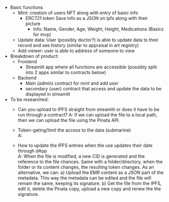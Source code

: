 - Basic functions  
	- Mint: creation of users NFT along with entry of basic info  
		- ERC721 token Save info as a JSON on ipfs along with their picture  
			- Info: Name, Gender, Age, Weight, Height, Medications (Basics for mvp)  
	- Update data: User (possibly doctor?) is able to update data to their record  and see history (similar to appraisal in art registry)  
	- Add viewer: user is able to address of someone to view  
- Breakdown of product:  
	- Frontend  
		- Streamlit app where all functions are accessible (possibly split into 2 apps similar to contracts below)  
	- Backend  
		- Main (admin) contract for mint and add user  
		- secondary (user) contract that access and update the data to be displayed in streamlit  
- To be researched:  
	- Can you upload to IPFS straight from streamlit or does it have to be run through a contract?
		A: If we can upload the file to a local path, then we can upload the file using the Pinata API.

	- Token-gating/limit the access to the data (submarine)  
		A: 

	- How to update the IPFS entries when the use updates their date through dApp  
		A: When the file is modified, a new CID is generated and the reference to the file chances. Same with a folder/directory, when the folder or its content changes, the resulting token changes. 
		As an alternative, we can:
			a) Upload the EMR content as a JSON part of the metadata. This way the metadata can be edited and the file will remain the same, keeping its signature.
			b) Get the file from the IPFS, edit it, delete the Pinata copy, upload a new copy and renew the the signature.
			